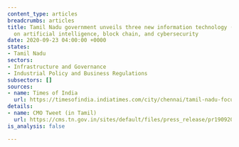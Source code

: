 ```yaml
---
content_type: articles
breadcrumbs: articles
title: Tamil Nadu government unveils three new information technology (IT) policies
  on artificial intelligence, block chain, and cybersecurity
date: 2020-09-23 04:00:00 +0000
states:
- Tamil Nadu
sectors:
- Infrastructure and Governance
- Industrial Policy and Business Regulations
subsectors: []
sources:
- name: Times of India
  url: https://timesofindia.indiatimes.com/city/chennai/tamil-nadu-focuses-on-abc-of-tech-policies/articleshow/78214068.cms
details:
- name: CMO Tweet (in Tamil)
  url: https://cms.tn.gov.in/sites/default/files/press_release/pr190920b.jpg
is_analysis: false

---
```


